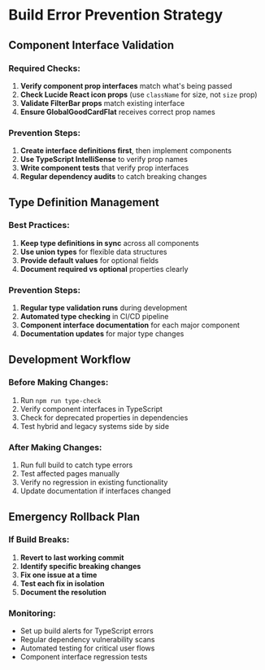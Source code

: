 
# Build Error Prevention Strategy

## Component Interface Validation

### Required Checks:
1. **Verify component prop interfaces** match what's being passed
2. **Check Lucide React icon props** (use `className` for size, not `size` prop)
3. **Validate FilterBar props** match existing interface
4. **Ensure GlobalGoodCardFlat** receives correct prop names

### Prevention Steps:
1. **Create interface definitions first**, then implement components
2. **Use TypeScript IntelliSense** to verify prop names
3. **Write component tests** that verify prop interfaces
4. **Regular dependency audits** to catch breaking changes

## Type Definition Management

### Best Practices:
1. **Keep type definitions in sync** across all components
2. **Use union types** for flexible data structures
3. **Provide default values** for optional fields
4. **Document required vs optional** properties clearly

### Prevention Steps:
1. **Regular type validation runs** during development
2. **Automated type checking** in CI/CD pipeline
3. **Component interface documentation** for each major component
4. **Documentation updates** for major type changes

## Development Workflow

### Before Making Changes:
1. Run `npm run type-check` 
2. Verify component interfaces in TypeScript
3. Check for deprecated properties in dependencies
4. Test hybrid and legacy systems side by side

### After Making Changes:
1. Run full build to catch type errors
2. Test affected pages manually
3. Verify no regression in existing functionality
4. Update documentation if interfaces changed

## Emergency Rollback Plan

### If Build Breaks:
1. **Revert to last working commit**
2. **Identify specific breaking changes**
3. **Fix one issue at a time**
4. **Test each fix in isolation**
5. **Document the resolution**

### Monitoring:
- Set up build alerts for TypeScript errors
- Regular dependency vulnerability scans
- Automated testing for critical user flows
- Component interface regression tests
